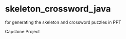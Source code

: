 # skeleton_crossword_java
for generating the skeleton and crossword puzzles in PPT

Capstone Project